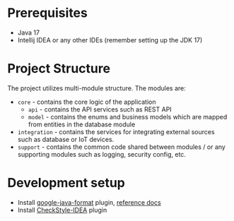 # Prerequisites

- Java 17
- Intellij IDEA or any other IDEs (remember setting up the JDK 17)

# Project Structure

The project utilizes multi-module structure. The modules are:

- `core` - contains the core logic of the application
  - `api` - contains the API services such as REST API
  - `model` - contains the enums and business models which are mapped from entities in the database module
- `integration` - contains the services for integrating external sources such as database or IoT devices.
- `support` - contains the common code shared between modules / or any supporting modules such as logging, security config, etc.

# Development setup

- Install [google-java-format](https://plugins.jetbrains.com/plugin/8527) plugin, [reference docs](https://github.com/google/google-java-format?tab=readme-ov-file#intellij-android-studio-and-other-jetbrains-ides)
- Install [CheckStyle-IDEA](https://plugins.jetbrains.com/plugin/1065-checkstyle-idea) plugin
